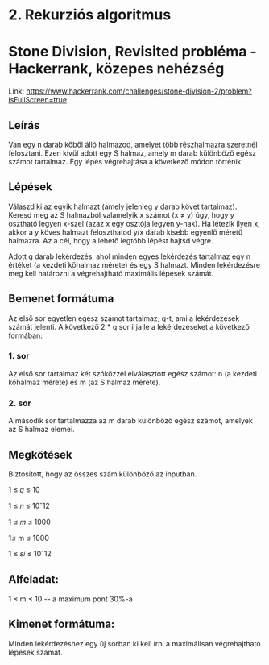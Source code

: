 # 2. Rekurziós algoritmus 
# Stone Division, Revisited probléma - Hackerrank, közepes nehézség
Link: https://www.hackerrank.com/challenges/stone-division-2/problem?isFullScreen=true

## Leírás
Van egy n darab kőből álló halmazod, amelyet több részhalmazra szeretnél felosztani. Ezen kívül adott egy S halmaz, amely m darab különböző egész számot tartalmaz. Egy lépés végrehajtása a következő módon történik:

## Lépések
Válaszd ki az egyik halmazt (amely jelenleg y darab követ tartalmaz).
Keresd meg az S halmazból valamelyik x számot (x ≠ y) úgy, hogy y osztható legyen x-szel (azaz x egy osztója legyen y-nak). Ha létezik ilyen x, akkor a y köves halmazt feloszthatod y/x darab kisebb egyenlő méretű halmazra.
Az a cél, hogy a lehető legtöbb lépést hajtsd végre.

Adott q darab lekérdezés, ahol minden egyes lekérdezés tartalmaz egy n értéket (a kezdeti kőhalmaz mérete) és egy S halmazt. Minden lekérdezésre meg kell határozni a végrehajtható maximális lépések számát.

## Bemenet formátuma
Az első sor egyetlen egész számot tartalmaz, q-t, ami a lekérdezések számát jelenti. A következő 2 * q sor írja le a lekérdezéseket a következő formában:

### 1. sor
Az első sor tartalmaz két szóközzel elválasztott egész számot: n (a kezdeti kőhalmaz mérete) és m (az S halmaz mérete).

### 2. sor
A második sor tartalmazza az m darab különböző egész számot, amelyek az S halmaz elemei.

## Megkötések
Biztosított, hogy az összes szám különböző az inputban.

1 ≤ 𝑞 ≤ 10

1 ≤ 𝑛 ≤ 10ˇ12

1 ≤ 𝑚 ≤ 1000

1≤ m ≤ 1000

1 ≤ 𝑠𝑖 ≤ 10ˇ12

## Alfeladat:
1 ≤ m ≤ 10 -- a maximum pont 30%-a

## Kimenet formátuma:
Minden lekérdezéshez egy új sorban ki kell írni a maximálisan végrehajtható lépések számát.